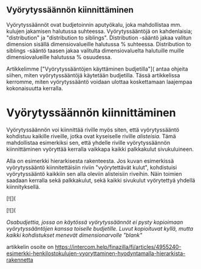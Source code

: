 ## Vyörytyssäännön kiinnittäminen

Vyörytyssäännöt ovat budjetoinnin aputyökalu, joka mahdollistaa mm. kulujen jakamisen halutussa suhteessa. Vyörytyssääntöjä on kahdenlaisia; "distribution" ja "distribution to siblings". Distribution -sääntö jakaa valitun dimension sisällä dimensiovalueille halutussa % suhteessa. Distribution to siblings -sääntö taasen jakaa valitulta dimensiovaluelta halutuille muille dimensiovalueille halutussa % osuudessa.

Artikkelimme ["Vyörytyssääntöjen käyttäminen budjetilla"]( antaa ohjeita siihen, miten vyörytyssääntöjä käytetään budjetilla. Tässä artikkelissa kerromme, miten vyörytyssääntö voidaan ulottaa koskettamaan laajempaa kokonaisuutta kerralla.

# **Vyörytyssäännön kiinnittäminen**

Vyörytyssäännön voi kiinnittää riville myös siten, että vyörytyssääntö kohdistuu kaikille riveille, jotka ovat kyseiselle riville *alisteisia.* Tämä mahdollistaa esimerkiksi sen, että yhdelle riville vyörytyssäännön kiinnittäminen vyöryttää kerralla vaikkapa kaikki palkkakulut sivukuluineen.

Alla on esimerkki hierarkisesta rakenteesta. Jos kuvan esimerkissä vyörytyssääntö kiinnitettäisiin riviin "vyörytettävät kulut", kohdistuisi vyörytyssääntö kaikkiin sen alla oleviin alisteisiin riveihin. Näin toimien saadaan kerralla sekä palkkakulut, sekä kaikki sivukulut vyörytettyä yhdellä kiinnityksellä.

[![](

[![](

*Osabudjettia, jossa on käytössä vyörytyssäännöt ei pysty kopioimaan vyörytyssääntöjen kanssa toiselle budjetille. Luvut kopioituvat kyllä, mutta kaikki kohdistukset menevät dimensionarvolle "blank"*



artikkelin osoite on https://intercom.help/finazilla/fi/articles/4955240-esimerkki-henkilostokulujen-vyoryttaminen-hyodyntamalla-hierarkista-rakennetta

